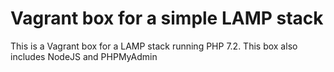 # Vagrant box for a simple LAMP stack

This is a Vagrant box for a LAMP stack running PHP 7.2.
This box also includes NodeJS and PHPMyAdmin